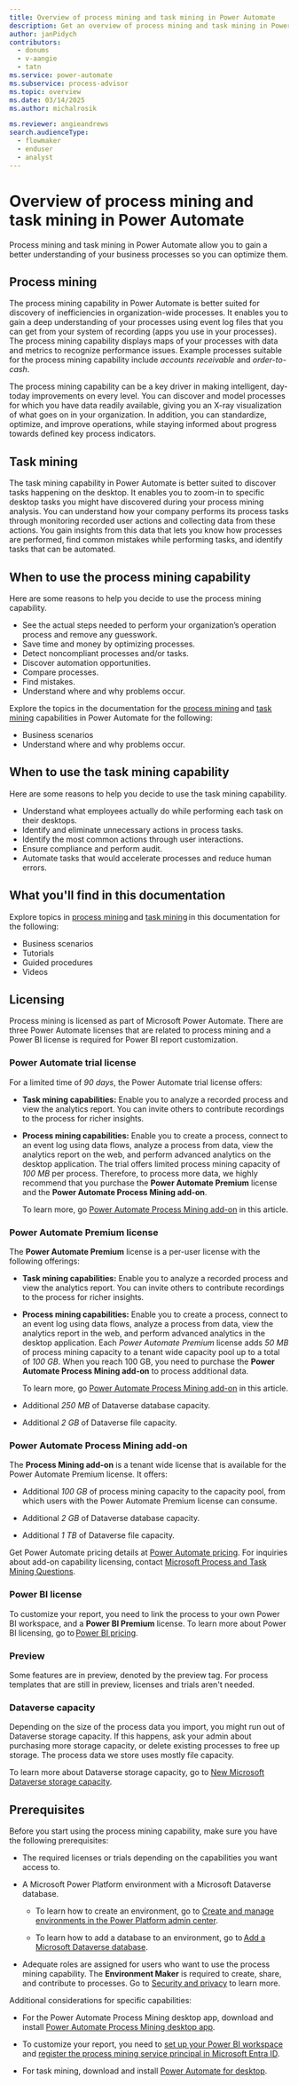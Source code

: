 ```yaml
---
title: Overview of process mining and task mining in Power Automate
description: Get an overview of process mining and task mining in Power Automate.
author: janPidych
contributors:
  - donums
  - v-aangie  
  - tatn
ms.service: power-automate
ms.subservice: process-advisor
ms.topic: overview
ms.date: 03/14/2025
ms.author: michalrosik

ms.reviewer: angieandrews
search.audienceType: 
  - flowmaker
  - enduser
  - analyst
---
```


# Overview of process mining and task mining in Power Automate

Process mining and task mining in Power Automate allow you to gain a better understanding of your business processes so you can optimize them.

## Process mining

The process mining capability in Power Automate is better suited for discovery of inefficiencies in organization-wide processes. It enables you to gain a deep understanding of your processes using event log files that you can get from your system of recording (apps you use in your processes). The process mining capability displays maps of your processes with data and metrics to recognize performance issues. Example processes suitable for the process mining capability include *accounts receivable* and *order-to-cash*.

The process mining capability can be a key driver in making intelligent, day-today improvements on every level. You can discover and model processes for which you have data readily available, giving you an X-ray visualization of what goes on in your organization. In addition, you can standardize, optimize, and improve operations, while staying informed about progress towards defined key process indicators.

## Task mining

The task mining capability in Power Automate is better suited to discover tasks happening on the desktop. It enables you to zoom-in to specific desktop tasks you might have discovered during your process mining analysis. You can understand how your company performs its process tasks through monitoring recorded user actions and collecting data from these actions. You gain insights from this data that lets you know how processes are performed, find common mistakes while performing tasks, and identify tasks that can be automated.

## When to use the process mining capability

Here are some reasons to help you decide to use the process mining capability.

- See the actual steps needed to perform your organization’s operation process and remove any guesswork.
- Save time and money by optimizing processes.
- Detect noncompliant processes and/or tasks.
- Discover automation opportunities.
- Compare processes.
- Find mistakes.
- Understand where and why problems occur.

Explore the topics in the documentation for the [process mining](process-mining-overview.md) and [task mining](task-mining-overview.md) capabilities in Power Automate for the following:

- Business scenarios
- Understand where and why problems occur.

## When to use the task mining capability

Here are some reasons to help you decide to use the task mining capability.

- Understand what employees actually do while performing each task on their desktops.
- Identify and eliminate unnecessary actions in process tasks.
- Identify the most common actions through user interactions.
- Ensure compliance and perform audit.
- Automate tasks that would accelerate processes and reduce human errors.

## What you'll find in this documentation

Explore topics in [process mining](process-mining-overview.md) and [task mining](task-mining-overview.md) in this documentation for the following:

- Business scenarios
- Tutorials
- Guided procedures
- Videos

## Licensing

Process mining is licensed as part of Microsoft Power Automate. There are three Power Automate licenses that are related to process mining and a Power BI license is required for Power BI report customization.

### Power Automate trial license  

For a limited time of *90 days*, the Power Automate trial license offers: 

- **Task mining capabilities:** Enable you to analyze a recorded process and view the analytics report. You can invite others to contribute recordings to the process for richer insights. 

- **Process mining capabilities:** Enable you to create a process, connect to an event log using data flows, analyze a process from data, view the analytics report on the web, and perform advanced analytics on the desktop application. The trial offers limited process mining capacity of *100 MB* per process. Therefore, to process more data, we highly recommend that you purchase the **Power Automate Premium** license and the **Power Automate Process Mining add-on**.

    To learn more, go [Power Automate Process Mining add-on](#power-automate-process-mining-add-on) in this article.

### Power Automate Premium license  

The **Power Automate Premium** license is a per-user license with the following offerings:

- **Task mining capabilities:** Enable you to analyze a recorded process and view the analytics report. You can invite others to contribute recordings to the process for richer insights.

- **Process mining capabilities:** Enable you to create a process, connect to an event log using data flows, analyze a process from data, view the analytics report in the web, and perform advanced analytics in the desktop application. Each *Power Automate Premium* license adds *50 MB* of process mining capacity to a tenant wide capacity pool up to a total of *100 GB*. When you reach 100 GB,  you need to purchase the **Power Automate Process Mining add-on** to process additional data.

    To learn more, go [Power Automate Process Mining add-on](#power-automate-process-mining-add-on) in this article.

- Additional *250 MB* of Dataverse database capacity.

- Additional *2 GB* of Dataverse file capacity.

### Power Automate Process Mining add-on

The **Process Mining add-on** is a tenant wide license that is available for the Power Automate Premium license. It offers:

- Additional *100 GB* of process mining capacity to the capacity pool, from which users with the Power Automate Premium license can consume.
  
- Additional *2 GB* of Dataverse database capacity.

- Additional *1 TB* of Dataverse file capacity.

Get Power Automate pricing details at [Power Automate pricing](https://powerautomate.microsoft.com/en-us/pricing/). For inquiries about add-on capability licensing, contact [Microsoft Process and Task Mining Questions](mailto:minitq@microsoft.com).

### Power BI license

To customize your report, you need to link the process to your own Power BI workspace, and a **Power BI Premium** license. To learn more about Power BI licensing, go to [Power BI pricing](https://powerbi.microsoft.com/en-us/pricing/). 

### Preview

Some features are in preview, denoted by the preview tag. For process templates that are still in preview, licenses and trials aren't needed.

### Dataverse capacity

Depending on the size of the process data you import, you might run out of Dataverse storage capacity. If this happens, ask your admin about purchasing more storage capacity, or delete existing processes to free up storage. The process data we store uses mostly file capacity.

To learn more about Dataverse storage capacity, go to [New Microsoft Dataverse storage capacity](/power-platform/admin/capacity-storage).

## Prerequisites

Before you start using the process mining capability, make sure you have the following prerequisites:

- The required licenses or trials depending on the capabilities you want access to.

- A Microsoft Power Platform environment with a Microsoft Dataverse database.  

  - To learn how to create an environment, go to [Create and manage environments in the Power Platform admin center](/power-platform/admin/create-environment).  

  - To learn how to add a database to an environment, go to [Add a Microsoft Dataverse database](/power-platform/admin/create-database).  

- Adequate roles are assigned for users who want to use the process mining capability. The **Environment Maker** is required to create, share, and contribute to processes. Go to [Security and privacy](process-advisor-security.md) to learn more.

Additional considerations for specific capabilities:

- For the Power Automate Process Mining desktop app, download and install [Power Automate Process Mining desktop app](minit/how-to-start-with-minit-desktop-application.md).

- To customize your report, you need to [set up your Power BI workspace](process-mining-pbi-workspace.md) and [register the process mining service principal in Microsoft Entra ID](process-mining-pbi-workspace.md#install-azure-tools).

- For task mining, download and install [Power Automate for desktop](desktop-flows/install.md).
